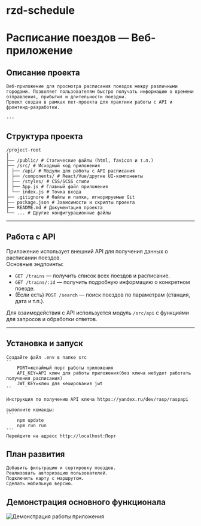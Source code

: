 # rzd-schedule

# Расписание поездов — Веб-приложение

## Описание проекта
```
Веб-приложение для просмотра расписания поездов между различными городами. Позволяет пользователям быстро получать информацию о времени отправления, прибытия и длительности поездки.  
Проект создан в рамках пет-проекта для практики работы с API и фронтенд-разработки.

---
```

## Структура проекта

```
/project-root
│
├── /public/ # Статические файлы (html, favicon и т.п.)
├── /src/ # Исходный код приложения
│ ├── /api/ # Модули для работы с API расписания
│ ├── /components/ # React/Vue/другие UI-компоненты
│ ├── /styles/ # CSS/SCSS стили
│ ├── App.js # Главный файл приложения
│ └── index.js # Точка входа
├── .gitignore # Файлы и папки, игнорируемые Git
├── package.json # Зависимости и скрипты проекта
├── README.md # Документация проекта
└── ... # Другие конфигурационные файлы
```

---

## Работа с API

Приложение использует внешний API для получения данных о расписании поездов.  
Основные эндпоинты:

- `GET /trains` — получить список всех поездов и расписание.
- `GET /trains/:id` — получить подробную информацию о конкретном поезде.
- (Если есть) `POST /search` — поиск поездов по параметрам (станция, дата и т.п.).

Для взаимодействия с API используется модуль `/src/api` с функциями для запросов и обработки ответов.

---

## Установка и запуск

    Создайте файл .env в папке src
    ``
        PORT=желаймый порт работы приложения
        API_KEY=API ключ для работы приложения(без ключа небудет работать получения расписания)
        JWT_KEY=ключ для кеширования jwt
    ``

    Инструкция по получению API ключа https://yandex.ru/dev/rasp/raspapi

    выполните команды:
    ```
        npm update
        npm run run
    ```
    Перейдите на адресс http://localhost:Порт

## План развития

    Добавить фильтрацию и сортировку поездов.
    Реализовать авторизацию пользователей.
    Подключить карту с маршрутом.
    Сделать мобильную версию.

## Демонстрация основного функционала

![Демонстрация работы приложения](./demo.gif)
